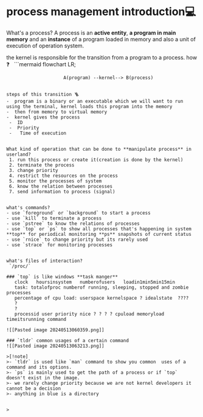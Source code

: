 # process management introduction💻

What's a process?
      A process is an **active entity**, **a program in main memory** and an **instance** of a program loaded in memory and also a unit of execution of operation system.
      
the kernel is responsible for the transition from a program to a process. how ❓
  ```mermaid
     flowchart LR;

                         A(program) --kernel--> B(process)                 
   ```
steps of this transition 🪜
-  program is a binary or an executable which we will want to run using the terminal, kernel loads this program into the memory
-  then from memory to virtual memory
-  kernel gives the process
    -  ID
    -  Priority
    -   Time of execution 
    

What kind of operation that can be done to **manipulate process** in userland?
    1. run this process or create it(creation is done by the kernel) 
    2. terminate the process
    3. change priority
    4. restrict the resources on the process
    5. monitor the processes of system 
    6. know the relation between processes
    7. send information to process (signal)


what's commands?
- use `foreground` or `background` to start a process
- use `kill` to terminate a process
- use `pstree` to know the relations of processes
- use `top` or `ps` to show all processes that's happening in system **top** for periodical monitoring **ps** snapshots of current status
- use `rnice` to change priority but its rarely used
- use `strace` for monitoring processes


what's files of interaction?
    `/proc/`     
    
### `top` is like windows **task manger**
      clock   hoursinsystem   numberofusers   loadin1min5min15min
      task: totalofproc numberof running, sleeping, stopped and zombie processes
      percentage of cpu load: userspace kernelspace ? idealstate  ????
      ?
      ?
      processid user priority nice ? ? ? ? cpuload memoryload  timeitsrunning command

![[Pasted image 20240513060359.png]]

### `tldr` common usages of a certain command
![[Pasted image 20240513063213.png]]

>[!note]
>- `tldr` is used like `man` command to show you common  uses of a command and its options.
>- `ps` is mainly used to get the path of a process or if `top` doesn't exist in the image.
>- we rarely change priority because we are not kernel developers it cannot be a decision
>- anything in blue is a directory


>

